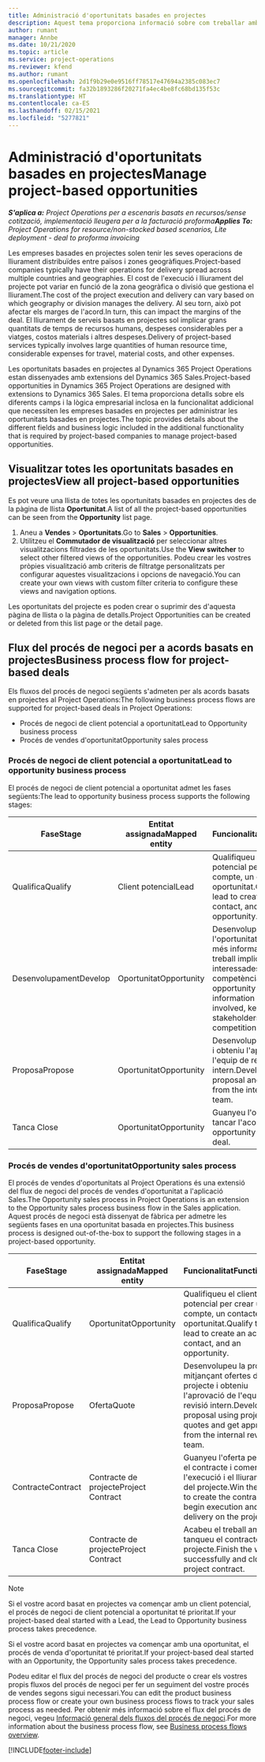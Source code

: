 ```yaml
---
title: Administració d'oportunitats basades en projectes
description: Aquest tema proporciona informació sobre com treballar amb oportunitats relacionades amb els projectes.
author: rumant
manager: Annbe
ms.date: 10/21/2020
ms.topic: article
ms.service: project-operations
ms.reviewer: kfend
ms.author: rumant
ms.openlocfilehash: 2d1f9b29e0e9516ff78517e47694a2385c083ec7
ms.sourcegitcommit: fa32b1893286f20271fa4ec4be8fc68bd135f53c
ms.translationtype: HT
ms.contentlocale: ca-ES
ms.lasthandoff: 02/15/2021
ms.locfileid: "5277821"
---
```

# <a name="manage-project-based-opportunities"></a><span data-ttu-id="a5257-103">Administració d'oportunitats basades en projectes</span><span class="sxs-lookup"><span data-stu-id="a5257-103">Manage project-based opportunities</span></span>

<span data-ttu-id="a5257-104">_**S'aplica a:** Project Operations per a escenaris basats en recursos/sense cotització, implementació lleugera per a la facturació proforma_</span><span class="sxs-lookup"><span data-stu-id="a5257-104">_**Applies To:** Project Operations for resource/non-stocked based scenarios, Lite deployment - deal to proforma invoicing_</span></span>

<span data-ttu-id="a5257-105">Les empreses basades en projectes solen tenir les seves operacions de lliurament distribuïdes entre països i zones geogràfiques.</span><span class="sxs-lookup"><span data-stu-id="a5257-105">Project-based companies typically have their operations for delivery spread across multiple countries and geographies.</span></span> <span data-ttu-id="a5257-106">El cost de l'execució i lliurament del projecte pot variar en funció de la zona geogràfica o divisió que gestiona el lliurament.</span><span class="sxs-lookup"><span data-stu-id="a5257-106">The cost of the project execution and delivery can vary  based on which geography or division manages the delivery.</span></span> <span data-ttu-id="a5257-107">Al seu torn, això pot afectar els marges de l'acord.</span><span class="sxs-lookup"><span data-stu-id="a5257-107">In turn, this can impact the margins of the deal.</span></span> <span data-ttu-id="a5257-108">El lliurament de serveis basats en projectes sol implicar grans quantitats de temps de recursos humans, despeses considerables per a viatges, costos materials i altres despeses.</span><span class="sxs-lookup"><span data-stu-id="a5257-108">Delivery of project-based services typically involves large quantities of human resource time, considerable expenses for travel, material costs, and other expenses.</span></span>

<span data-ttu-id="a5257-109">Les oportunitats basades en projectes al Dynamics 365 Project Operations estan dissenyades amb extensions del Dynamics 365 Sales.</span><span class="sxs-lookup"><span data-stu-id="a5257-109">Project-based opportunities in Dynamics 365 Project Operations are designed with extensions to Dynamics 365 Sales.</span></span> <span data-ttu-id="a5257-110">El tema proporciona detalls sobre els diferents camps i la lògica empresarial inclosa en la funcionalitat addicional que necessiten les empreses basades en projectes per administrar les oportunitats basades en projectes.</span><span class="sxs-lookup"><span data-stu-id="a5257-110">The topic provides details about the different fields and business logic included in the additional functionality that is required by project-based companies to manage project-based opportunities.</span></span>

## <a name="view-all-project-based-opportunities"></a><span data-ttu-id="a5257-111">Visualitzar totes les oportunitats basades en projectes</span><span class="sxs-lookup"><span data-stu-id="a5257-111">View all project-based opportunities</span></span>

<span data-ttu-id="a5257-112">Es pot veure una llista de totes les oportunitats basades en projectes des de la pàgina de llista **Oportunitat**.</span><span class="sxs-lookup"><span data-stu-id="a5257-112">A list of all the project-based opportunities can be seen from the **Opportunity** list page.</span></span> 

1. <span data-ttu-id="a5257-113">Aneu a **Vendes** > **Oportunitats**.</span><span class="sxs-lookup"><span data-stu-id="a5257-113">Go to **Sales** > **Opportunities**.</span></span>
2. <span data-ttu-id="a5257-114">Utilitzeu el **Commutador de visualització** per seleccionar altres visualitzacions filtrades de les oportunitats.</span><span class="sxs-lookup"><span data-stu-id="a5257-114">Use the **View switcher** to select other filtered views of the opportunities.</span></span> <span data-ttu-id="a5257-115">Podeu crear les vostres pròpies visualització amb criteris de filtratge personalitzats per configurar aquestes visualitzacions i opcions de navegació.</span><span class="sxs-lookup"><span data-stu-id="a5257-115">You can create your own views with custom filter criteria to configure these views and navigation options.</span></span>

<span data-ttu-id="a5257-116">Les oportunitats del projecte es poden crear o suprimir des d'aquesta pàgina de llista o la pàgina de detalls.</span><span class="sxs-lookup"><span data-stu-id="a5257-116">Project Opportunities can be created or deleted from this list page or the detail page.</span></span>

## <a name="business-process-flow-for-project-based-deals"></a><span data-ttu-id="a5257-117">Flux del procés de negoci per a acords basats en projectes</span><span class="sxs-lookup"><span data-stu-id="a5257-117">Business process flow for project-based deals</span></span>

<span data-ttu-id="a5257-118">Els fluxos del procés de negoci següents s'admeten per als acords basats en projectes al Project Operations:</span><span class="sxs-lookup"><span data-stu-id="a5257-118">The following business process flows are supported for project-based deals in Project Operations:</span></span>

- <span data-ttu-id="a5257-119">Procés de negoci de client potencial a oportunitat</span><span class="sxs-lookup"><span data-stu-id="a5257-119">Lead to Opportunity business process</span></span>
- <span data-ttu-id="a5257-120">Procés de vendes d'oportunitat</span><span class="sxs-lookup"><span data-stu-id="a5257-120">Opportunity sales process</span></span>

### <a name="lead-to-opportunity-business-process"></a><span data-ttu-id="a5257-121">Procés de negoci de client potencial a oportunitat</span><span class="sxs-lookup"><span data-stu-id="a5257-121">Lead to opportunity business process</span></span> 
<span data-ttu-id="a5257-122">El procés de negoci de client potencial a oportunitat admet les fases següents:</span><span class="sxs-lookup"><span data-stu-id="a5257-122">The lead to opportunity business process supports the following stages:</span></span>

| <span data-ttu-id="a5257-123">Fase</span><span class="sxs-lookup"><span data-stu-id="a5257-123">Stage</span></span> | <span data-ttu-id="a5257-124">Entitat assignada</span><span class="sxs-lookup"><span data-stu-id="a5257-124">Mapped entity</span></span> | <span data-ttu-id="a5257-125">Funcionalitat</span><span class="sxs-lookup"><span data-stu-id="a5257-125">Functionality</span></span> |
| --- | --- | --- |
| <span data-ttu-id="a5257-126">Qualifica</span><span class="sxs-lookup"><span data-stu-id="a5257-126">Qualify</span></span> | <span data-ttu-id="a5257-127">Client potencial</span><span class="sxs-lookup"><span data-stu-id="a5257-127">Lead</span></span> | <span data-ttu-id="a5257-128">Qualifiqueu el client potencial per crear un compte, un contacte i una oportunitat.</span><span class="sxs-lookup"><span data-stu-id="a5257-128">Qualify the lead to create an account, contact, and an opportunity.</span></span> |
| <span data-ttu-id="a5257-129">Desenvolupament</span><span class="sxs-lookup"><span data-stu-id="a5257-129">Develop</span></span> | <span data-ttu-id="a5257-130">Oportunitat</span><span class="sxs-lookup"><span data-stu-id="a5257-130">Opportunity</span></span> | <span data-ttu-id="a5257-131">Desenvolupeu l'oportunitat per afegir més informació sobre el treball implicat, les parts interessades clau i la competència.</span><span class="sxs-lookup"><span data-stu-id="a5257-131">Develop the opportunity to add more information on the work involved, key stakeholders, and competition.</span></span> |
| <span data-ttu-id="a5257-132">Proposa</span><span class="sxs-lookup"><span data-stu-id="a5257-132">Propose</span></span> | <span data-ttu-id="a5257-133">Oportunitat</span><span class="sxs-lookup"><span data-stu-id="a5257-133">Opportunity</span></span> | <span data-ttu-id="a5257-134">Desenvolupeu la proposta i obteniu l'aprovació de l'equip de revisió intern.</span><span class="sxs-lookup"><span data-stu-id="a5257-134">Develop the proposal and get approval from the internal review team.</span></span> |
| <span data-ttu-id="a5257-135">Tanca </span><span class="sxs-lookup"><span data-stu-id="a5257-135">Close</span></span> | <span data-ttu-id="a5257-136">Oportunitat</span><span class="sxs-lookup"><span data-stu-id="a5257-136">Opportunity</span></span> | <span data-ttu-id="a5257-137">Guanyeu l'oportunitat per tancar l'acord.</span><span class="sxs-lookup"><span data-stu-id="a5257-137">Win the opportunity to close the deal.</span></span> |

### <a name="opportunity-sales-process"></a><span data-ttu-id="a5257-138">Procés de vendes d'oportunitat</span><span class="sxs-lookup"><span data-stu-id="a5257-138">Opportunity sales process</span></span>
<span data-ttu-id="a5257-139">El procés de vendes d'oportunitats al Project Operations és una extensió del flux de negoci del procés de vendes d'oportunitat a l'aplicació Sales.</span><span class="sxs-lookup"><span data-stu-id="a5257-139">The Opportunity sales process in Project Operations is an extension to the Opportunity sales process business flow in the Sales application.</span></span> <span data-ttu-id="a5257-140">Aquest procés de negoci està dissenyat de fàbrica per admetre les següents fases en una oportunitat basada en projectes.</span><span class="sxs-lookup"><span data-stu-id="a5257-140">This business process is designed out-of-the-box to support the following stages in a project-based opportunity.</span></span>

| <span data-ttu-id="a5257-141">Fase</span><span class="sxs-lookup"><span data-stu-id="a5257-141">Stage</span></span> | <span data-ttu-id="a5257-142">Entitat assignada</span><span class="sxs-lookup"><span data-stu-id="a5257-142">Mapped entity</span></span> | <span data-ttu-id="a5257-143">Funcionalitat</span><span class="sxs-lookup"><span data-stu-id="a5257-143">Functionality</span></span> |
| --- | --- | --- |
| <span data-ttu-id="a5257-144">Qualifica</span><span class="sxs-lookup"><span data-stu-id="a5257-144">Qualify</span></span> | <span data-ttu-id="a5257-145">Oportunitat</span><span class="sxs-lookup"><span data-stu-id="a5257-145">Opportunity</span></span> | <span data-ttu-id="a5257-146">Qualifiqueu el client potencial per crear un compte, un contacte i una oportunitat.</span><span class="sxs-lookup"><span data-stu-id="a5257-146">Qualify the lead to create an account, contact, and an opportunity.</span></span> |
| <span data-ttu-id="a5257-147">Proposa</span><span class="sxs-lookup"><span data-stu-id="a5257-147">Propose</span></span> | <span data-ttu-id="a5257-148">Oferta</span><span class="sxs-lookup"><span data-stu-id="a5257-148">Quote</span></span> | <span data-ttu-id="a5257-149">Desenvolupeu la proposta mitjançant ofertes de projecte i obteniu l'aprovació de l'equip de revisió intern.</span><span class="sxs-lookup"><span data-stu-id="a5257-149">Develop the proposal using project quotes and get approval from the internal review team.</span></span> |
| <span data-ttu-id="a5257-150">Contracte</span><span class="sxs-lookup"><span data-stu-id="a5257-150">Contract</span></span> | <span data-ttu-id="a5257-151">Contracte de projecte</span><span class="sxs-lookup"><span data-stu-id="a5257-151">Project Contract</span></span> | <span data-ttu-id="a5257-152">Guanyeu l'oferta per crear el contracte i començar l'execució i el lliurament del projecte.</span><span class="sxs-lookup"><span data-stu-id="a5257-152">Win the quote to create the contract and begin execution and delivery on the project.</span></span> |
| <span data-ttu-id="a5257-153">Tanca </span><span class="sxs-lookup"><span data-stu-id="a5257-153">Close</span></span> | <span data-ttu-id="a5257-154">Contracte de projecte</span><span class="sxs-lookup"><span data-stu-id="a5257-154">Project Contract</span></span> | <span data-ttu-id="a5257-155">Acabeu el treball amb èxit i tanqueu el contracte del projecte.</span><span class="sxs-lookup"><span data-stu-id="a5257-155">Finish the work successfully and close the project contract.</span></span> |

> [!NOTE]
> <span data-ttu-id="a5257-156">Si el vostre acord basat en projectes va començar amb un client potencial, el procés de negoci de client potencial a oportunitat té prioritat.</span><span class="sxs-lookup"><span data-stu-id="a5257-156">If your project-based deal started with a Lead, the Lead to Opportunity business process takes precedence.</span></span>
>
> <span data-ttu-id="a5257-157">Si el vostre acord basat en projectes va començar amb una oportunitat, el procés de venda d'oportunitat té prioritat.</span><span class="sxs-lookup"><span data-stu-id="a5257-157">If your project-based deal started with an Opportunity, the Opportunity sales process takes precedence.</span></span>

<span data-ttu-id="a5257-158">Podeu editar el flux del procés de negoci del producte o crear els vostres propis fluxos del procés de negoci per fer un seguiment del vostre procés de vendes segons sigui necessari.</span><span class="sxs-lookup"><span data-stu-id="a5257-158">You can edit the product business process flow or create your own business process flows to track your sales process as needed.</span></span> <span data-ttu-id="a5257-159">Per obtenir més informació sobre el flux del procés de negoci, vegeu [Informació general dels fluxos del procés de negoci](https://docs.microsoft.com/dynamics365/customerengagement/on-premises/customize/business-process-flows-overview).</span><span class="sxs-lookup"><span data-stu-id="a5257-159">For more information about the business process flow, see [Business process flows overview](https://docs.microsoft.com/dynamics365/customerengagement/on-premises/customize/business-process-flows-overview).</span></span>


[!INCLUDE[footer-include](../includes/footer-banner.md)]